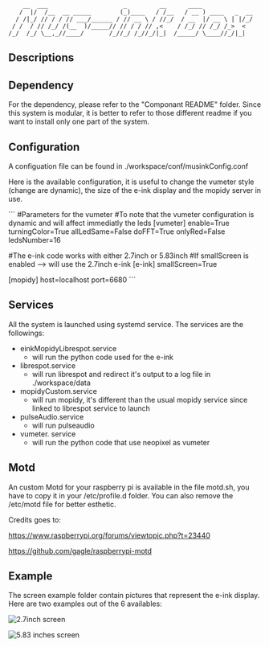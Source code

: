 ``` 
    __  ___                     _         __      ____
   /  |/  /__  __ _____        (_)____   / /__   / __ ) ____   _  __
  / /|_/ // / / // ___/______ / // __ \ / //_/  / __  |/ __ \ | |/_/
 / /  / // /_/ /(__  )/_____// // / / // ,<    / /_/ // /_/ /_>  <
/_/  /_/ \__,_//____/       /_//_/ /_//_/|_|  /_____/ \____//_/|_|
```

## Descriptions

## Dependency 

For the dependency, please refer to the "Componant README" folder. Since this system is modular, it is better to refer to those different readme if you want to install only one part of the system. 

## Configuration

A configuation file can be found in ./workspace/conf/musinkConfig.conf

Here is the available configuration, it is useful to change the vumeter style (change are dynamic), the size of the e-ink display and the mopidy server in use.

´´´ 
#Parameters for the vumeter
#To note that the vumeter configuration is dynamic and will affect immediatly the leds
[vumeter]
enable=True
turningColor=True 
allLedSame=False
doFFT=True
onlyRed=False
ledsNumber=16

#The e-ink code works with either 2.7inch or 5.83inch
#If smallScreen is enabled --> will use the 2.7inch e-ink
[e-ink]
smallScreen=True

[mopidy]
host=localhost
port=6680
´´´

## Services

All the system is launched using systemd service. The services are the followings:
- einkMopidyLibrespot.service
    - will run the python code used for the e-ink
- librespot.service
    - will run librespot and redirect it's output to a log file in ./workspace/data
- mopidyCustom.service
    - will run mopidy, it's different than the usual mopidy service since linked to librespot service to launch
- pulseAudio.service
    - will run pulseaudio
- vumeter. service 
    - will run the python code that use neopixel as vumeter


## Motd

An custom Motd for your raspberry pi is available in the file motd.sh, you have to copy it in your /etc/profile.d folder. You can also remove the /etc/motd file for better esthetic.

Credits goes to:

https://www.raspberrypi.org/forums/viewtopic.php?t=23440

https://github.com/gagle/raspberrypi-motd

## Example

The screen example folder contain pictures that represent the e-ink display. Here are two examples out of the 6 availables:

![2.7inch screen](https://github.com/lucblender/RaspberryStuff/blob/master/Mus-inkBox/ScreenExample/e-ink2.7Mopidy.png)

![5.83 inches screen](https://github.com/lucblender/RaspberryStuff/blob/master/Mus-inkBox/ScreenExample/e-ink5.83Spotify.png)